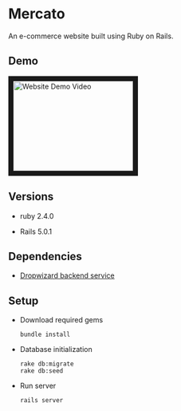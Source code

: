 # Mercato

An e-commerce website built using Ruby on Rails.

## Demo

<a href="http://www.youtube.com/watch?feature=player_embedded&v=rQphdcu2-TU
" target="_blank"><img src="http://img.youtube.com/vi/rQphdcu2-TU/0.jpg" 
alt="Website Demo Video" width="240" height="180" border="10" /></a>

## Versions

* ruby 2.4.0

* Rails 5.0.1

## Dependencies

* [Dropwizard backend service](https://github.com/susindaran/OnlineShopping) 

## Setup

* Download required gems
   ```
   bundle install
   ```

* Database initialization
   ```
   rake db:migrate
   rake db:seed
   ```

* Run server
   ```
   rails server
   ```
